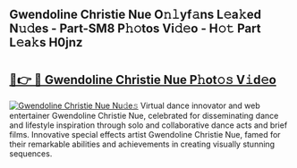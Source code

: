 ## Gwendoline Christie Nue O𝚗𝚕yf𝚊ns L𝚎a𝚔ed N𝚞𝚍es - Part-SM8 P𝚑𝚘tos Vi𝚍𝚎o - H𝚘𝚝 Part L𝚎a𝚔s H0jnz

# <h2><a href="http://kf7997e.oniu.top/?m=Gwendoline+Christie+Nue">🔗👉 🔴 Gwendoline Christie Nue P𝚑ot𝚘𝚜 V𝚒d𝚎o</a></h2>

[![Gwendoline Christie Nue Nu𝚍e𝚜](https://i.imgur.com/0qMVB7G.gif)](http://kf7997e.oniu.top/?m=Gwendoline+Christie+Nue)
Virtual dance innovator and web entertainer Gwendoline Christie Nue, celebrated for disseminating dance and lifestyle inspiration through solo and collaborative dance acts and brief films. Innovative special effects artist Gwendoline Christie Nue, famed for their remarkable abilities and achievements in creating visually stunning sequences.  
